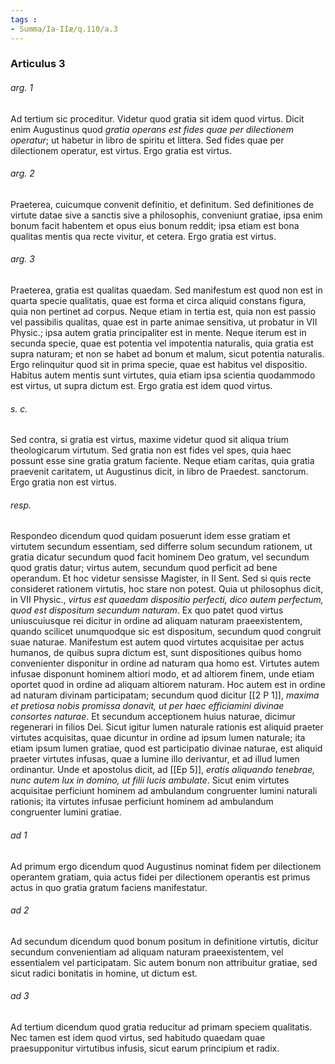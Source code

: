 ```yaml
---
tags : 
- Summa/Ia-IIæ/q.110/a.3
---
```


### Articulus 3

###### arg. 1
Ad tertium sic proceditur. Videtur quod gratia sit idem quod virtus. Dicit enim Augustinus quod *gratia operans est fides quae per dilectionem operatur*; ut habetur in libro de spiritu et littera. Sed fides quae per dilectionem operatur, est virtus. Ergo gratia est virtus.

###### arg. 2
Praeterea, cuicumque convenit definitio, et definitum. Sed definitiones de virtute datae sive a sanctis sive a philosophis, conveniunt gratiae, ipsa enim bonum facit habentem et opus eius bonum reddit; ipsa etiam est bona qualitas mentis qua recte vivitur, et cetera. Ergo gratia est virtus.

###### arg. 3
Praeterea, gratia est qualitas quaedam. Sed manifestum est quod non est in quarta specie qualitatis, quae est forma et circa aliquid constans figura, quia non pertinet ad corpus. Neque etiam in tertia est, quia non est passio vel passibilis qualitas, quae est in parte animae sensitiva, ut probatur in VII Physic.; ipsa autem gratia principaliter est in mente. Neque iterum est in secunda specie, quae est potentia vel impotentia naturalis, quia gratia est supra naturam; et non se habet ad bonum et malum, sicut potentia naturalis. Ergo relinquitur quod sit in prima specie, quae est habitus vel dispositio. Habitus autem mentis sunt virtutes, quia etiam ipsa scientia quodammodo est virtus, ut supra dictum est. Ergo gratia est idem quod virtus.

###### s. c.
Sed contra, si gratia est virtus, maxime videtur quod sit aliqua trium theologicarum virtutum. Sed gratia non est fides vel spes, quia haec possunt esse sine gratia gratum faciente. Neque etiam caritas, quia gratia praevenit caritatem, ut Augustinus dicit, in libro de Praedest. sanctorum. Ergo gratia non est virtus.

###### resp.
Respondeo dicendum quod quidam posuerunt idem esse gratiam et virtutem secundum essentiam, sed differre solum secundum rationem, ut gratia dicatur secundum quod facit hominem Deo gratum, vel secundum quod gratis datur; virtus autem, secundum quod perficit ad bene operandum. Et hoc videtur sensisse Magister, in II Sent. Sed si quis recte consideret rationem virtutis, hoc stare non potest. Quia ut philosophus dicit, in VII Physic., *virtus est quaedam dispositio perfecti, dico autem perfectum, quod est dispositum secundum naturam*. Ex quo patet quod virtus uniuscuiusque rei dicitur in ordine ad aliquam naturam praeexistentem, quando scilicet unumquodque sic est dispositum, secundum quod congruit suae naturae. Manifestum est autem quod virtutes acquisitae per actus humanos, de quibus supra dictum est, sunt dispositiones quibus homo convenienter disponitur in ordine ad naturam qua homo est. Virtutes autem infusae disponunt hominem altiori modo, et ad altiorem finem, unde etiam oportet quod in ordine ad aliquam altiorem naturam. Hoc autem est in ordine ad naturam divinam participatam; secundum quod dicitur [[2 P 1]], *maxima et pretiosa nobis promissa donavit, ut per haec efficiamini divinae consortes naturae*. Et secundum acceptionem huius naturae, dicimur regenerari in filios Dei. Sicut igitur lumen naturale rationis est aliquid praeter virtutes acquisitas, quae dicuntur in ordine ad ipsum lumen naturale; ita etiam ipsum lumen gratiae, quod est participatio divinae naturae, est aliquid praeter virtutes infusas, quae a lumine illo derivantur, et ad illud lumen ordinantur. Unde et apostolus dicit, ad [[Ep 5]], *eratis aliquando tenebrae, nunc autem lux in domino, ut filii lucis ambulate*. Sicut enim virtutes acquisitae perficiunt hominem ad ambulandum congruenter lumini naturali rationis; ita virtutes infusae perficiunt hominem ad ambulandum congruenter lumini gratiae.

###### ad 1
Ad primum ergo dicendum quod Augustinus nominat fidem per dilectionem operantem gratiam, quia actus fidei per dilectionem operantis est primus actus in quo gratia gratum faciens manifestatur.

###### ad 2
Ad secundum dicendum quod bonum positum in definitione virtutis, dicitur secundum convenientiam ad aliquam naturam praeexistentem, vel essentialem vel participatam. Sic autem bonum non attribuitur gratiae, sed sicut radici bonitatis in homine, ut dictum est.

###### ad 3
Ad tertium dicendum quod gratia reducitur ad primam speciem qualitatis. Nec tamen est idem quod virtus, sed habitudo quaedam quae praesupponitur virtutibus infusis, sicut earum principium et radix.

